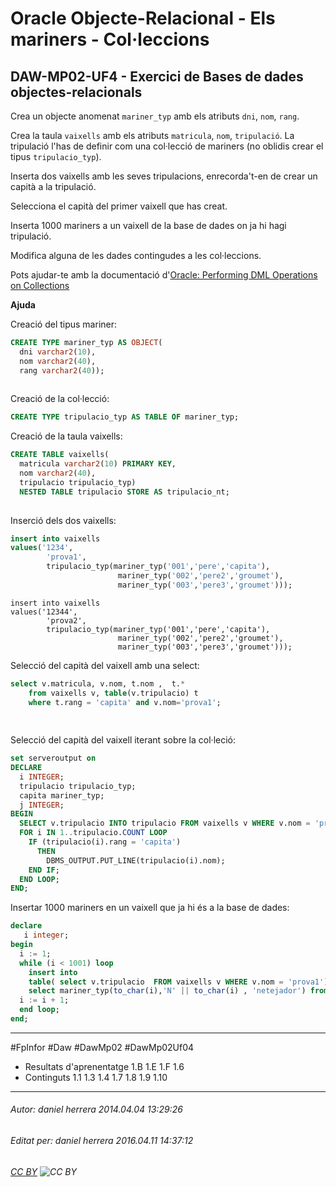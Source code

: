 # Oracle Objecte-Relacional - Els mariners - Col·leccions
## DAW-MP02-UF4 - Exercici de Bases de dades objectes-relacionals
Crea un objecte anomenat `mariner_typ` amb els atributs `dni`, `nom`, `rang`.

Crea la taula `vaixells` amb els atributs `matricula`, `nom`, `tripulació`. La tripulació l'has de definir com una col·lecció de mariners (no oblidis crear el tipus `tripulacio_typ`).

Inserta dos vaixells amb les seves tripulacions, enrecorda't-en de crear un capità a la tripulació.

Selecciona el capità del primer vaixell que has creat.

Inserta 1000 mariners a un vaixell de la base de dades on ja hi hagi tripulació.

Modifica alguna de les dades contingudes a les col·leccions.

Pots ajudar-te amb la documentació d'[Oracle: Performing DML Operations on Collections](https://docs.oracle.com/database/121/ADOBJ/adobjcol.htm#ADOBJ7271)

**Ajuda**

Creació del tipus mariner:

```sql
CREATE TYPE mariner_typ AS OBJECT(
  dni varchar2(10),
  nom varchar2(40),
  rang varchar2(40));
  
```
Creació de la col·lecció:

```sql
CREATE TYPE tripulacio_typ AS TABLE OF mariner_typ;
```

Creació de la taula vaixells:
    
```sql
CREATE TABLE vaixells(
  matricula varchar2(10) PRIMARY KEY,
  nom varchar2(40),
  tripulacio tripulacio_typ)
  NESTED TABLE tripulacio STORE AS tripulacio_nt;
  
```
Inserció dels dos vaixells:

```sql
insert into vaixells
values('1234',
        'prova1',
        tripulacio_typ(mariner_typ('001','pere','capita'),
                        mariner_typ('002','pere2','groumet'),
                        mariner_typ('003','pere3','groumet')));
```

    insert into vaixells
    values('12344',
            'prova2',
            tripulacio_typ(mariner_typ('001','pere','capita'),
                            mariner_typ('002','pere2','groumet'),
                            mariner_typ('003','pere3','groumet')));

Selecció del capità del vaixell amb una select:

```sql
select v.matricula, v.nom, t.nom ,  t.*
    from vaixells v, table(v.tripulacio) t
    where t.rang = 'capita' and v.nom='prova1';
    
    
```
Selecció del capità del vaixell iterant sobre la col·leció:

```sql
set serveroutput on
DECLARE
  i INTEGER;
  tripulacio tripulacio_typ;
  capita mariner_typ;
  j INTEGER;
BEGIN
  SELECT v.tripulacio INTO tripulacio FROM vaixells v WHERE v.nom = 'prova1';
  FOR i IN 1..tripulacio.COUNT LOOP
    IF (tripulacio(i).rang = 'capita')
      THEN
        DBMS_OUTPUT.PUT_LINE(tripulacio(i).nom);
    END IF;
  END LOOP;
END;
```

Insertar 1000 mariners en un vaixell que ja hi és a la base de dades:

```sql
declare 
   i integer;
begin
  i := 1;
  while (i < 1001) loop
    insert into 
    table( select v.tripulacio  FROM vaixells v WHERE v.nom = 'prova1')
    select mariner_typ(to_char(i),'N' || to_char(i) , 'netejador') from dual;
  i := i + 1;
  end loop;
end;
```


    

---

#FpInfor #Daw #DawMp02 #DawMp02Uf04

* Resultats d'aprenentatge 1.B 1.E 1.F 1.6
* Continguts 1.1 1.3 1.4 1.7 1.8 1.9 1.10
---

###### Autor: daniel herrera 2014.04.04 13:29:26
###### Editat per: daniel herrera 2016.04.11 14:37:12
###### [CC BY](https://creativecommons.org/licenses/by/4.0/) ![CC BY](https://licensebuttons.net/l/by/3.0/80x15.png)
